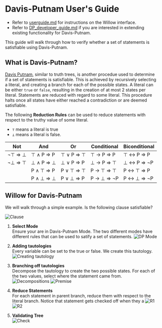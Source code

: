 # Davis-Putnam User's Guide

- Refer to [userguide.md](userguide.md) for instructions on the Willow interface.
- Refer to [DP_developer_guide.md](DP_developer_guide.md) if you are interested in extending existing functionality for Davis-Putnam. 

This guide will walk through how to verify whether a set of statements is satisfiable using Davis-Putnam.

## What is Davis-Putnam?

[Davis Putnam](https://en.wikipedia.org/wiki/Davis%E2%80%93Putnam_algorithm), similar to truth trees, is another procedue used to determine if a set of statements is satisfiable. This is achieved by recursively selecting a literal, and creating a branch for each of the possible states. A literal can be either `true` or `false`, resulting in the creation of at most 2 states per literal. Statements are reduced with regard to some literal. This procedure halts once all states have either reached a contradiction or are deemed satisfiable. 

The following **Reduction Rules** can be used to reduce statements with respect to the truthy value of some literal.

- `⊤` means a literal is true  
- `⊥` means a literal is false.

 
| Not       | And         | Or          | Conditional | Biconditional |
| --------- | ----------- |------------ | ----------- | ------------- |
| ¬⊤ => ⊥   | ⊤ ∧ P => P | ⊤ ∨ P => ⊤  | ⊤ → P => P  | ⊤ ↔ P => P   |
| ¬⊥ => ⊤   | ⊥ ∧ P => ⊥ | ⊥ ∨ P => P  | ⊥ → P => ⊤  | ⊥ ↔ P => ¬P  |
|           | P ∧ ⊤ => P  | P ∨ ⊤ => ⊤  | P → ⊤ => ⊤  | P ↔ ⊤ => P   |
|           | P ∧ ⊥ => ⊥  | P ∨ ⊥ => P  | P → ⊥ => ¬P | P ↔ ⊥ => ¬P  |


## Willow for Davis-Putnam

We will walk through a simple example. Is the following clause satisfiable?

![Clause](https://user-images.githubusercontent.com/29582421/234971620-2e1994ff-81e8-40b4-a66b-5a8e7acfef1a.jpg)

1. **Select Mode**   
Ensure your are in Davis-Putnam Mode. The two different modes have different rules that can be used to satify a set of statements.
![DP Mode](https://user-images.githubusercontent.com/29582421/234759174-d7114e69-6d88-44e7-959f-6708ab26e293.jpg)


2. **Adding tautologies**  
Every variable can be set to the true or false. We create this tautology.  
![Creating tautology](https://user-images.githubusercontent.com/29582421/234971872-905d907c-7d87-421b-a020-6c87c25b2f23.jpg)  
<!-- 
Tautologies are formed by disjuncting any statement $\psi$ with $\neg \psi$

Intention is for tautologies to be literal 
(not tested with general statements) -->

3. **Branching off tautologies**    
Decompose the tautology to create the two possible states. For each of the two values, select where the statement came from. 
![Decompositions](https://user-images.githubusercontent.com/29582421/234972437-47d21adc-1bd0-465e-a5da-5f13291bc17c.jpg)
![Premise](https://user-images.githubusercontent.com/29582421/234972594-4a0f52e7-dd9f-4058-86d7-090ebf0d8e0c.jpg)

4. **Reduce Statements**  
For each statement in parent branch, reduce them with respect to the literal branch. Notice that statement gets checked off when they a
![R1](https://user-images.githubusercontent.com/29582421/234977549-90c491d7-94a7-463d-ba9c-7f6fc9e18e51.jpg)
![R2](https://user-images.githubusercontent.com/29582421/234977681-ac6f0160-fe36-48ff-af3c-5cbf904dd51f.jpg)


5. **Validating Tree**  
![Check](https://user-images.githubusercontent.com/29582421/234977819-ba52f194-1b9c-46fc-bbe3-044cf30ef490.jpg)

